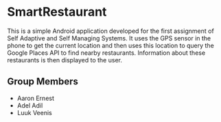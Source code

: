 # SmartRestaurant

This is a simple Android application developed for the first assignment of
Self Adaptive and Self Managing Systems. It uses the GPS sensor in the phone
to get the current location and then uses this location to query the Google
Places API to find nearby restaurants. Information about these restaurants is
then displayed to the user.

## Group Members

- Aaron Ernest
- Adel Adil
- Luuk Veenis
